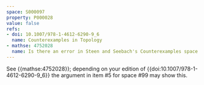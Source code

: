 ```yaml
---
space: S000097
property: P000028
value: false
refs:
- doi: 10.1007/978-1-4612-6290-9_6
  name: Counterexamples in Topology
- mathse: 4752028
  name: Is there an error in Steen and Seebach's Counterexamples space 99 "Maximal Compact Topology"?
---
```


See {{mathse:4752028}};
depending on your edition of
{{doi:10.1007/978-1-4612-6290-9_6}} 
the argument in item #5 for space #99 may show this.
